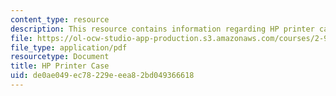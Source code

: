 ```yaml
---
content_type: resource
description: This resource contains information regarding HP printer case.
file: https://ol-ocw-studio-app-production.s3.amazonaws.com/courses/2-96-management-in-engineering-fall-2012/de0ae049ec78229eeea82bd049366618_MIT2_96F12_lec19.pdf
file_type: application/pdf
resourcetype: Document
title: HP Printer Case
uid: de0ae049-ec78-229e-eea8-2bd049366618
---
```

